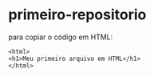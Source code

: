 # primeiro-repositorio

para copiar o código em HTML:
```
<html>
<h1>Meu primeiro arquivo em HTML</h1>
</html>
```
